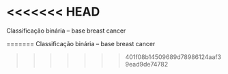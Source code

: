 <<<<<<< HEAD
========================================= 
 Classificação binária – base breast cancer

=======
Classificação binária – base breast cancer
>>>>>>> 401f08b14509689d78986124aaf39ead9de74782
